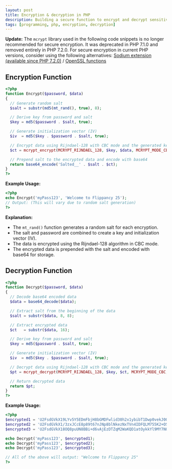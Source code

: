 ```yaml
---
layout: post
title: Encryption & decryption in PHP
description: Building a secure function to encrypt and decrypt sensitive data in PHP.
tags: [programming, php, encryption, decryption]
---
```


**Update:** The `mcrypt` library used in the following code snippets is no longer recommended for secure encryption. It was deprecated in PHP 7.1.0 and removed entirely in PHP 7.2.0. For secure encryption in current PHP versions, consider using the following alternatives: [Sodium extension (available since PHP 7.2.0)](https://www.php.net/manual/en/book.sodium.php) / [OpenSSL functions](https://www.php.net/manual/en/book.openssl.php)

## Encryption Function

```php
<?php
function Encrypt($password, $data)
{
  // Generate random salt
  $salt = substr(md5(mt_rand(), true), 8);

  // Derive key from password and salt
  $key = md5($password . $salt, true);

  // Generate initialization vector (IV)
  $iv  = md5($key . $password . $salt, true);

  // Encrypt data using Rijndael-128 with CBC mode and the generated key and IV
  $ct = mcrypt_encrypt(MCRYPT_RIJNDAEL_128, $key, $data, MCRYPT_MODE_CBC, $iv);

  // Prepend salt to the encrypted data and encode with base64
  return base64_encode('Salted__' . $salt . $ct);
}
?>
```

**Example Usage:**

```php
<?php
echo Encrypt('myPass123', 'Welcome to Flippancy 25');
// Output: (This will vary due to random salt generation)
?>
```

**Explanation:**

* The `mt_rand()` function generates a random salt for each encryption.
* The salt and password are combined to create a key and initialization vector (IV).
* The data is encrypted using the Rijndael-128 algorithm in CBC mode.
* The encrypted data is prepended with the salt and encoded with base64 for storage.

## Decryption Function

```php
<?php
function Decrypt($password, $data)
{
  // Decode base64 encoded data
  $data = base64_decode($data);

  // Extract salt from the beginning of the data
  $salt = substr($data, 8, 8);

  // Extract encrypted data
  $ct   = substr($data, 16);

  // Derive key from password and salt
  $key = md5($password . $salt, true);

  // Generate initialization vector (IV)
  $iv  = md5($key . $password . $salt, true);

  // Decrypt data using Rijndael-128 with CBC mode and the generated key and IV
  $pt = mcrypt_decrypt(MCRYPT_RIJNDAEL_128, $key, $ct, MCRYPT_MODE_CBC, $iv);

  // Return decrypted data
  return $pt;
}
?>
```

**Example Usage:**

```php
<?php
$encrypted1 = 'U2FsdGVkX19LYv5Y5EDmFbjH8bGMDFwlid30h2x1ybibT1Dwp0vekJ0OT4tb7/j6';
$encrypted2 = 'U2FsdGVkX1/3zxJCcE8p89t67nJNp8blNkezNxTVn4IDFQLM755K2+OSfFHewDLI';
$encrypted3 = 'U2FsdGVkX18OQ8puUN8BBi+d6vAjEzDTZqM2WaKQD1atOykkYl9MY7NQM1DqI4Kw';

echo Decrypt('myPass123', $encrypted1);
echo Decrypt('myPass123', $encrypted2);
echo Decrypt('myPass123', $encrypted3);

// All of the above will output: "Welcome to Flippancy 25"
?>
```